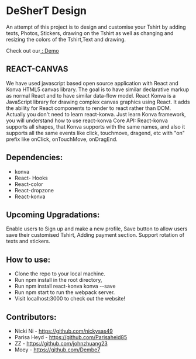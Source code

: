 # DeSherT Design

An attempt of this project is to design and customise your Tshirt by adding texts, Photos, Stickers, drawing on the Tshirt as well as changing and resizing the colors of the Tshirt,Text and drawing.

Check out our[ : Demo](https://desshert.surge.sh/)

## REACT-CANVAS

We have used javascript based open source application with React and Konva HTML5 canvas library. The goal is to have similar declarative markup as normal React and to have similar data-flow model.
React Konva is a JavaScript library for drawing complex canvas graphics using React.
It adds the ability for React components to render to react rather than DOM. Actually you don't need to learn react-konva. Just learn Konva framework, you will understand how to use react-konva Core API:
React-konva supports all shapes, that Konva supports with the same names, and also it supports all the same events like click, touchmove, dragend, etc with "on" prefix like onClick, onTouchMove, onDragEnd.

## Dependencies:

- konva
- React- Hooks
- React-color
- React-dropzone
- React-konva

## Upcoming Upgradations:

Enable users to Sign up and make a new profile,
Save button to allow users save their customised Tshirt,
Adding payment section.
Support rotation of texts and stickers.

## How to use:

- Clone the repo to your local machine.
- Run npm install in the root directory,
- Run npm install react-konva konva --save
- Run npm start to run the webpack server.
- Visit localhost:3000 to check out the website!

## Contributors:

- Nicki Ni - https://github.com/nickysas49
- Parisa Heyd - https://github.com/Parisaheid85
- ZZ - https://github.com/johnzhuang23
- Moey - https://github.com/Dembe7

